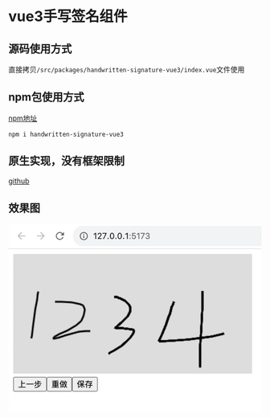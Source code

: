 # vue3手写签名组件

## 源码使用方式
直接拷贝`/src/packages/handwritten-signature-vue3/index.vue`文件使用

## npm包使用方式
[npm地址](https://www.npmjs.com/package/handwritten-signature-vue3)

```
npm i handwritten-signature-vue3
```

## 原生实现，没有框架限制
[github](https://github.com/xintianyou/canvas-sign)

## 效果图
![](demo.png)
